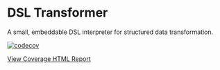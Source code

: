 # DSL Transformer
A small, embeddable DSL interpreter for structured data transformation.

[![codecov](https://codecov.io/gh/tommed/dsl-transformer/graph/badge.svg?token=WOJIXE5GPY)](https://codecov.io/gh/tommed/dsl-transformer)

[View Coverage HTML Report](https://tommed.github.io/dsl-transformer/coverage.html)